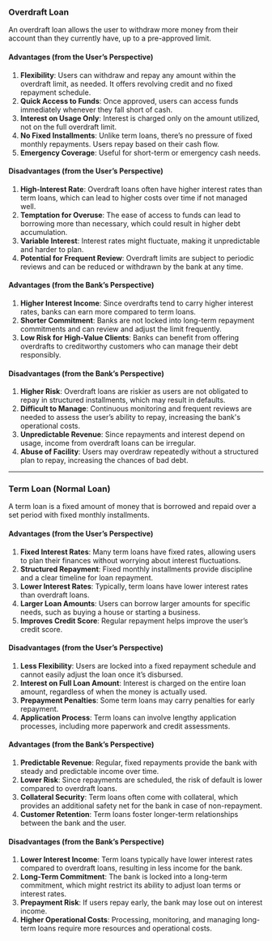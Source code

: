 ### **Overdraft Loan**

An overdraft loan allows the user to withdraw more money from their account than they currently have, up to a pre-approved limit.

#### **Advantages (from the User’s Perspective)**

1. **Flexibility**: Users can withdraw and repay any amount within the overdraft limit, as needed. It offers revolving credit and no fixed repayment schedule.
2. **Quick Access to Funds**: Once approved, users can access funds immediately whenever they fall short of cash.
3. **Interest on Usage Only**: Interest is charged only on the amount utilized, not on the full overdraft limit.
4. **No Fixed Installments**: Unlike term loans, there’s no pressure of fixed monthly repayments. Users repay based on their cash flow.
5. **Emergency Coverage**: Useful for short-term or emergency cash needs.

#### **Disadvantages (from the User’s Perspective)**

1. **High-Interest Rate**: Overdraft loans often have higher interest rates than term loans, which can lead to higher costs over time if not managed well.
2. **Temptation for Overuse**: The ease of access to funds can lead to borrowing more than necessary, which could result in higher debt accumulation.
3. **Variable Interest**: Interest rates might fluctuate, making it unpredictable and harder to plan.
4. **Potential for Frequent Review**: Overdraft limits are subject to periodic reviews and can be reduced or withdrawn by the bank at any time.

#### **Advantages (from the Bank’s Perspective)**

1. **Higher Interest Income**: Since overdrafts tend to carry higher interest rates, banks can earn more compared to term loans.
2. **Shorter Commitment**: Banks are not locked into long-term repayment commitments and can review and adjust the limit frequently.
3. **Low Risk for High-Value Clients**: Banks can benefit from offering overdrafts to creditworthy customers who can manage their debt responsibly.

#### **Disadvantages (from the Bank’s Perspective)**

1. **Higher Risk**: Overdraft loans are riskier as users are not obligated to repay in structured installments, which may result in defaults.
2. **Difficult to Manage**: Continuous monitoring and frequent reviews are needed to assess the user’s ability to repay, increasing the bank's operational costs.
3. **Unpredictable Revenue**: Since repayments and interest depend on usage, income from overdraft loans can be irregular.
4. **Abuse of Facility**: Users may overdraw repeatedly without a structured plan to repay, increasing the chances of bad debt.

---

### **Term Loan (Normal Loan)**

A term loan is a fixed amount of money that is borrowed and repaid over a set period with fixed monthly installments.

#### **Advantages (from the User’s Perspective)**

1. **Fixed Interest Rates**: Many term loans have fixed rates, allowing users to plan their finances without worrying about interest fluctuations.
2. **Structured Repayment**: Fixed monthly installments provide discipline and a clear timeline for loan repayment.
3. **Lower Interest Rates**: Typically, term loans have lower interest rates than overdraft loans.
4. **Larger Loan Amounts**: Users can borrow larger amounts for specific needs, such as buying a house or starting a business.
5. **Improves Credit Score**: Regular repayment helps improve the user’s credit score.

#### **Disadvantages (from the User’s Perspective)**

1. **Less Flexibility**: Users are locked into a fixed repayment schedule and cannot easily adjust the loan once it’s disbursed.
2. **Interest on Full Loan Amount**: Interest is charged on the entire loan amount, regardless of when the money is actually used.
3. **Prepayment Penalties**: Some term loans may carry penalties for early repayment.
4. **Application Process**: Term loans can involve lengthy application processes, including more paperwork and credit assessments.

#### **Advantages (from the Bank’s Perspective)**

1. **Predictable Revenue**: Regular, fixed repayments provide the bank with steady and predictable income over time.
2. **Lower Risk**: Since repayments are scheduled, the risk of default is lower compared to overdraft loans.
3. **Collateral Security**: Term loans often come with collateral, which provides an additional safety net for the bank in case of non-repayment.
4. **Customer Retention**: Term loans foster longer-term relationships between the bank and the user.

#### **Disadvantages (from the Bank’s Perspective)**

1. **Lower Interest Income**: Term loans typically have lower interest rates compared to overdraft loans, resulting in less income for the bank.
2. **Long-Term Commitment**: The bank is locked into a long-term commitment, which might restrict its ability to adjust loan terms or interest rates.
3. **Prepayment Risk**: If users repay early, the bank may lose out on interest income.
4. **Higher Operational Costs**: Processing, monitoring, and managing long-term loans require more resources and operational costs.
